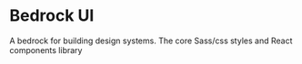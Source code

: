 # Bedrock UI

A bedrock for building design systems. The core Sass/css styles and React components library
